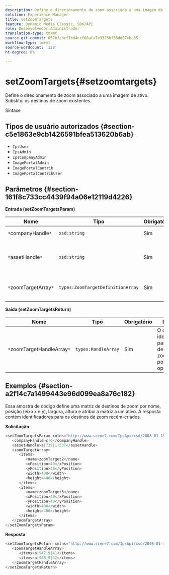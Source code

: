 ```yaml
---
description: Define o direcionamento de zoom associado a uma imagem de ativo. Substitui os destinos de zoom existentes.
solution: Experience Manager
title: setZoomTargets
feature: Dynamic Media Classic, SDK/API
role: Desenvolvedor,Administrador
translation-type: tm+mt
source-git-commit: 052bfcbcf1bd4ccf60afa7e3325bf58dd07cba85
workflow-type: tm+mt
source-wordcount: '128'
ht-degree: 0%

---
```



# setZoomTargets{#setzoomtargets}

Define o direcionamento de zoom associado a uma imagem de ativo. Substitui os destinos de zoom existentes.

Sintaxe

## Tipos de usuário autorizados {#section-c5e1863e9cb1426591bfea513620b6ab}

* `IpsUser`
* `IpsAdmin`
* `IpsCompanyAdmin`
* `ImagePortalAdmin`
* `ImagePortalContrib`
* `ImagePortalContribUser`

## Parâmetros {#section-161f8c733cc4439f94a06e12119d4226}

**Entrada (setZoomTargetsParam)**

| Nome | Tipo | Obrigatório | Descrição |
|---|---|---|---|
| `*`companyHandle`*` | `xsd:string` | Sim | Manuseio da empresa. |
| `*`assetHandle`*` | `xsd:string` | Sim | Ativo com o direcionamento de zoom que você deseja definir. |
| `*`zoomTargetArray`*` | `types:ZoomTargetDefinitionArray` | Sim | Matriz de definições de direcionamento de zoom. |

**Saída (setZoomTargetsReturn)**

| Nome | Tipo | Obrigatório | Descrição |
|---|---|---|---|
| `*`zoomTargetHandleArray`*` | `types:HandleArray` | Sim | O conjunto de identificadores para os destinos de zoom criados por esta operação. |

## Exemplos {#section-a2f14c7a1499443e96d099ea8a76c182}

Essa amostra de código define uma matriz de destinos de zoom por nome, posição (eixo x e y), largura, altura e atribui a matriz a um ativo. A resposta contém identificadores para os destinos de zoom recém-criados.

**Solicitação**

```java
<setZoomTargetsParam xmlns="http://www.scene7.com/IpsApi/xsd/2008-01-15">
   <companyHandle>c|6</companyHandle>
   <assetHandle>a|739|1|537</assetHandle>
   <zoomTargetArray>
      <items>
         <name>zoomTarget2</name>
         <xPosition>40</xPosition>
         <yPosition>40</yPosition>
         <width>400</width>
         <height>400</height>
      </items>
      <items>
         <name>zoomTarget3</name>
         <xPosition>40</xPosition>
         <yPosition>40</yPosition>
         <width>400</width>
         <height>400</height>
      </items>
   </zoomTargetArray>
</setZoomTargetsParam>
```

**Resposta**

```java
<setZoomTargetsReturn xmlns="http://www.scene7.com/IpsApi/xsd/2008-01-15">
   <zoomTargetHandleArray>
      <items>a|947|9|41</items>
      <items>a|948|9|42</items>
   </zoomTargetHandleArray>
</setZoomTargetsReturn>
```

